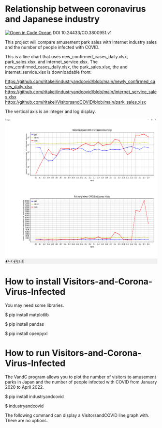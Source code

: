 # Relationship between coronavirus and Japanese industry

[![Open in Code Ocean](https://codeocean.com/codeocean-assets/badge/open-in-code-ocean.svg)](https://codeocean.com/capsule/2389739/tree) 
DOI 10.24433/CO.3800951.v1

This project will compare amusement park sales with Internet industry sales and the number of people infected with COVID.

This is a line chart that uses new_confirmed_cases_daily.xlsx, park_sales.xlsx, and internet_service.xlsx.
The new_confirmed_cases_daily.xlsx, the park_sales.xlsx, the and internet_service.xlsx is downloadable from:

https://github.com/ritakei/industryandcovid/blob/main/newly_confirmed_cases_daily.xlsx
https://github.com/ritakei/industryandcovid/blob/main/internet_service_sales.xlsx
https://github.com/ritakei/VisitorsandCOVID/blob/main/park_sales.xlsx

The vertical axis is an integer and log display.

<img src='https://github.com/ritakei/industryandcovid/blob/main/industryandcovid.png?raw=true' width=640 height=480>

# How to install Visitors-and-Corona-Virus-Infected
You may need some libraries.

$ pip install matplotlib

$ pip install pandas

$ pip install openpyxl

# How to run Visitors-and-Corona-Virus-Infected
The VandC program allows you to plot the number of visitors to amusement parks in Japan and the number of people infected with COVID from January 2020 to April 2022.

$ pip install industryandcovid

$ industryandcovid

The following command can display a VisitorsandCOVID line graph with.
There are no options.
